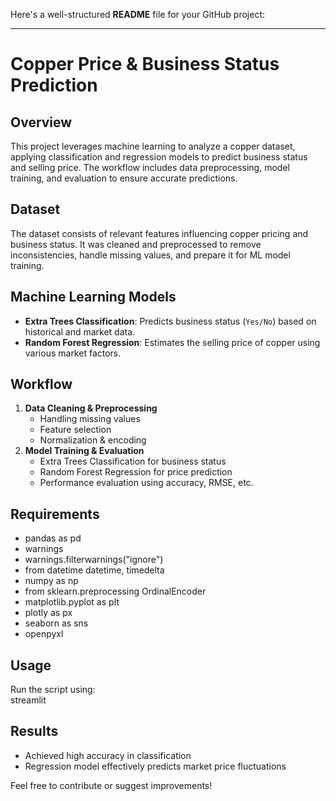 Here's a well-structured **README** file for your GitHub project:

---

# **Copper Price & Business Status Prediction**

## **Overview**  
This project leverages machine learning to analyze a copper dataset, applying classification and regression models to predict business status and selling price. The workflow includes data preprocessing, model training, and evaluation to ensure accurate predictions.

## **Dataset**  
The dataset consists of relevant features influencing copper pricing and business status. It was cleaned and preprocessed to remove inconsistencies, handle missing values, and prepare it for ML model training.

## **Machine Learning Models**  
- **Extra Trees Classification**: Predicts business status (`Yes/No`) based on historical and market data.  
- **Random Forest Regression**: Estimates the selling price of copper using various market factors.

## **Workflow**  
1. **Data Cleaning & Preprocessing**  
   - Handling missing values  
   - Feature selection  
   - Normalization & encoding  
2. **Model Training & Evaluation**  
   - Extra Trees Classification for business status  
   - Random Forest Regression for price prediction  
   - Performance evaluation using accuracy, RMSE, etc.  

## **Requirements**  
* pandas as pd
* warnings
* warnings.filterwarnings("ignore")
* from datetime  datetime, timedelta
* numpy as np
* from sklearn.preprocessing  OrdinalEncoder
* matplotlib.pyplot as plt
* plotly as px
* seaborn as sns
* openpyxl

## **Usage**  
Run the script using:  
streamlit

## **Results**  
- Achieved high accuracy in classification  
- Regression model effectively predicts market price fluctuations  

Feel free to contribute or suggest improvements!
